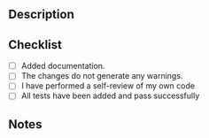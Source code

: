 ## Description

<!--Provide a detailed description or reasoning for the changes made -->

## Checklist

- [ ] Added documentation.
- [ ] The changes do not generate any warnings.
- [ ] I have performed a self-review of my own code
- [ ] All tests have been added and pass successfully

## Notes

<!-- Add any additional relevant information here -->
